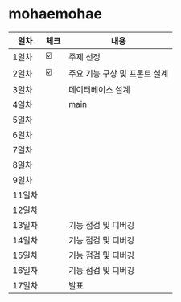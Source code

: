 # mohaemohae

| 일차 | 체크 | 내용 |
| ------ | --------- | ----------------------- |
| 1일차 | :ballot_box_with_check: | 주제 선정 |
| 2일차 | :ballot_box_with_check: | 주요 기능 구상 및 프론트 설계 |
| 3일차 |  | 데이터베이스 설계 |
| 4일차 |  | main |
| 5일차 |  |  |
| 6일차 |  |  |
| 7일차 |  |  |
| 8일차 |  |  |
| 9일차 |  |  |
| 11일차|  |  | 
| 12일차|  |  | 
| 13일차|  | 기능 점검 및 디버깅 | 
| 14일차|  | 기능 점검 및 디버깅 | 
| 15일차|  | 기능 점검 및 디버깅 | 
| 16일차|  | 기능 점검 및 디버깅 | 
| 17일차|  | 발표 | 
